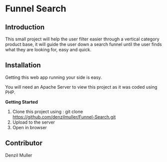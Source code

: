 # Funnel Search

## Introduction

This small project will help the user filter easier through a vertical category product base, it will guide the user down a search funnel until the user finds what they are looking for, easy and quick.


## Installation

Getting this web app running your side is easy.

You will need an Apache Server to view this project as it was coded using PHP.

**Getting Started**

1. Clone this project using : git clone https://github.com/denzilmuller/Funnel-Search.git
2. Upload to the server
3. Open in browser


## Contributor

Denzil Muller
